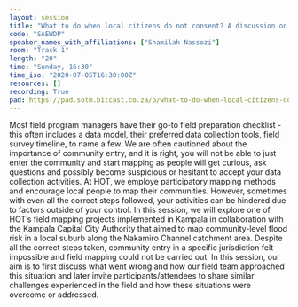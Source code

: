 ```yaml
---
layout: session
title: "What to do when local citizens do not consent? A discussion on how to navigate difficult field scenarios that involve local communities."
code: "SAEWDP"
speaker_names_with_affiliations: ["Shamilah Nassozi"]
room: "Track 1"
length: "20"
time: "Sunday, 16:30"
time_iso: "2020-07-05T16:30:00Z"
resources: []
recording: True
pad: https://pad.sotm.bitcast.co.za/p/what-to-do-when-local-citizens-do-not-consent-a-di
---
```

Most field program managers have their go-to field preparation checklist - this often includes a data model, their preferred data collection tools, field survey timeline, to name a few. We are often cautioned about the importance of community entry, and it is right, you will not be able to just enter the community and start mapping as people will get curious, ask questions and possibly become suspicious or hesitant to accept your data collection activities. At HOT, we employe participatory mapping methods and encourage local people to map their communities. However, sometimes with even all the correct steps followed, your activities can be hindered due to factors outside of your control. In this session, we will explore one of HOT’s field mapping projects implemented in Kampala in collaboration with the Kampala Capital City Authority that aimed to map community-level flood risk in a local suburb along the Nakamiro Channel catchment area. Despite all the correct steps taken, community entry in a specific jurisdiction felt impossible and field mapping could not be carried out. In this session, our aim is to first discuss what went wrong and how our field team approached this situation and later invite participants/attendees to share similar challenges experienced in the field and how these situations were overcome or addressed.
